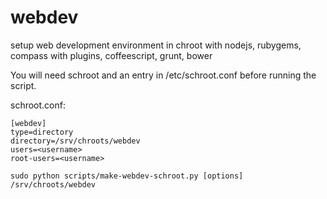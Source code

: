 # webdev
setup web development environment in chroot with nodejs, rubygems, compass with plugins, coffeescript, grunt, bower

You will need schroot and an entry in /etc/schroot.conf before running the script.

schroot.conf:
```
[webdev]
type=directory
directory=/srv/chroots/webdev
users=<username>
root-users=<username>
```

`sudo python scripts/make-webdev-schroot.py [options] /srv/chroots/webdev`
